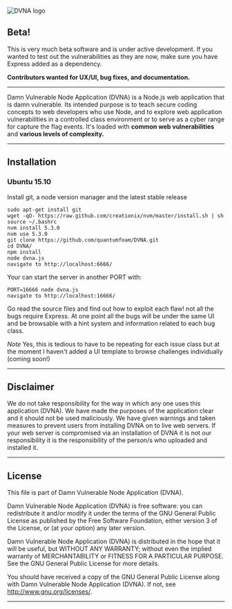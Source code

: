 ![DVNA logo](https://github.com/quantumfoam/DVNA/blob/master/public/images/dvna.png)

## Beta!

This is very much beta software and is under active development. If you wanted to test out the vulnerabilities as they are now, make sure you have Express added as a dependency.

**Contributors wanted for UX/UI, bug fixes, and documentation.**
- - -

Damn Vulnerable Node Application (DVNA) is a Node.js web application that is damn vulnerable. Its intended purpose is to teach secure coding concepts to web developers who use Node, and to explore web application vulnerabilities in a controlled class environment or to serve as a cyber range for capture the flag events. It's loaded with **common web vulnerabilities** and **various levels of complexity.**
- - -

## Installation

### Ubuntu 15.10

Install git, a node version manager and the latest stable release

```
sudo apt-get install git
wget -qO- https://raw.github.com/creationix/nvm/master/install.sh | sh
source ~/.bashrc
nvm install 5.3.0
nvm use 5.3.0
git clone https://github.com/quantumfoam/DVNA.git
cd DVNA/
npm install
node dvna.js
navigate to http://localhost:6666/
```

Your can start the server in another PORT with:

```
PORT=16666 node dvna.js
navigate to http://localhost:16666/
```

Go read the source files and find out how to exploit each flaw! not all the bugs require Express. At one point all the bugs will be under the same UI and be browsable with a hint system and information related to each bug class.

*Note* Yes, this is tedious to have to be repeating for each issue class but at the moment I haven't added a UI template to browse challenges individually (coming soon!)
- - -

## Disclaimer

We do not take responsibility for the way in which any one uses this application (DVNA). We have made the purposes of the application clear and it should not be used maliciously. We have given warnings and taken measures to prevent users from installing DVNA on to live web servers. If your web server is compromised via an installation of DVNA it is not our responsibility it is the responsibility of the person/s who uploaded and installed it.

- - -

## License

This file is part of Damn Vulnerable Node Application (DVNA).

Damn Vulnerable Node Application (DVNA) is free software: you can redistribute it and/or modify
it under the terms of the GNU General Public License as published by
the Free Software Foundation, either version 3 of the License, or
(at your option) any later version.

Damn Vulnerable Node Application (DVNA) is distributed in the hope that it will be useful,
but WITHOUT ANY WARRANTY; without even the implied warranty of
MERCHANTABILITY or FITNESS FOR A PARTICULAR PURPOSE.  See the
GNU General Public License for more details.

You should have received a copy of the GNU General Public License
along with Damn Vulnerable Node Application (DVNA).  If not, see http://www.gnu.org/licenses/.

- - -

